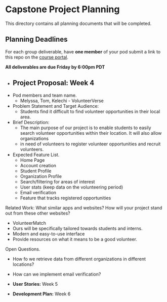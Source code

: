# Capstone Project Planning

This directory contains all planning documents that will be completed.

## Planning Deadlines

For each group deliverable, have **one member** of your pod submit a link to this repo on the [course portal](https://courses.codepath.org/courses/summer_internship_for_tech_excellence/).

**All deliverables are due Friday by 6:00pm PDT**

* ## **Project Proposal:** Week 4
* Pod members and team name.
  * Melyssa, Tom, Kelechi - VolunteerVerse
* Problem Statement and Target Audience:
  * Students find it difficult to find volunteer opportunities in their local area.
* Brief Description:
  * The main purpose of our project is to enable students to easily search volunteer opportunities within their location. It will also allow organizations
  * in need of volunteers to register volunteer opportunities and recruit volunteers. 
* Expected Feature List.
  * Home Page
  * Account creation
  * Student Profile
  * Organization Profile
  * Search/filtering for areas of interest
  * User stats (keep data on the volunteering period)
  * Email verification
  * Feature that tracks registered opportunities

Related Work: What similar apps and websites? How will your project stand out from these other websites?
  * VolunteerMatch
  * Ours will be specifically tailored towards students and interns.
  * Modern and easy-to-use interface
  * Provide resources on what it means to be a good volunteer. 

Open Questions.
  * How fo we retrieve data from different organizations in different locations?
  * How can we implement email verification?


* **User Stories:** Week 5
* **Development Plan:** Week 6
